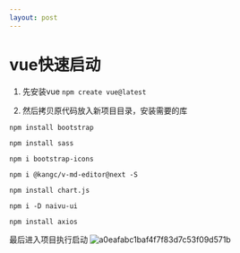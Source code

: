 ```yaml
---
layout: post
---
```


# vue快速启动

1. 先安装vue `npm create vue@latest`

2. 然后拷贝原代码放入新项目目录，安装需要的库

```
npm install bootstrap

npm install sass

npm i bootstrap-icons

npm i @kangc/v-md-editor@next -S

npm install chart.js

npm i -D naivu-ui

npm install axios
```

最后进入项目执行启动
![a0eafabc1baf4f7f83d7c53f09d571b](https://github.com/y377/jekyll_better/assets/58632405/dc029cd5-803e-4cb1-9897-6c294dfb3161)


